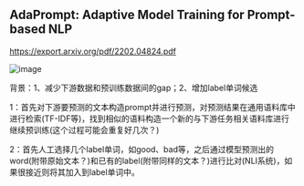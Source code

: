 ## AdaPrompt: Adaptive Model Training for Prompt-based NLP
https://export.arxiv.org/pdf/2202.04824.pdf

![image](https://user-images.githubusercontent.com/32132519/168015171-e55ee540-d085-4956-bd63-28a2f782eea4.png)

背景：1、减少下游数据和预训练数据间的gap；2、增加label单词候选

1：首先对下游要预测的文本构造prompt并进行预测，对预测结果在通用语料库中进行检索(TF-IDF等)，找到相似的语料构造一个新的与下游任务相关语料库进行继续预训练(这个过程可能会重复好几次？)

2：首先人工选择几个label单词，如good、bad等，之后通过模型预测出的word(附带原始文本？)和已有的label(附带同样的文本？)进行比对(NLI系统)，如果很接近则将其加入到label单词中。
